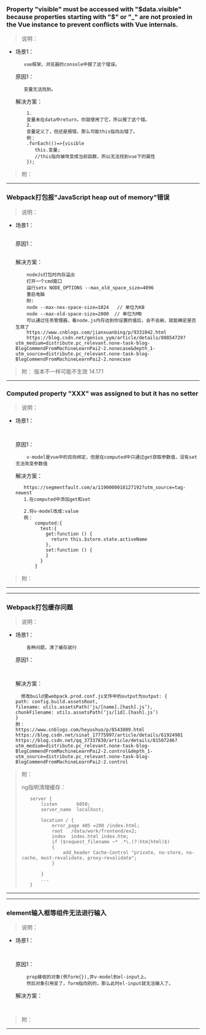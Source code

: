 ### Property "visible" must be accessed with "$data.visible" because properties starting with "$" or "_" are not proxied in the Vue instance to prevent conflicts with Vue internals.
>说明：
 * 场景1： 
    ```
       vue框架，浏览器的console中报了这个错误。
    ```
    原因1：    
    ```
       变量无法找到。
    ```
    解决方案：
     ```
         1.
         变量未在data中return，你就使用了它，所以报了这个错。
         2.
         变量定义了，但还是报错，那么可能this指向出错了。
         例：
         .forEach(()=>{visible
         	this.变量;
         	//this指向被改变成当前函数，所以无法找到vue下的属性
         });
     ```
>附： 
- - -
### Webpack打包报"JavaScript heap out of memory"错误
>说明：
 * 场景1： 
    ```
    
    ```
    原因1：    
    ```      
    
    ```
    解决方案：
     ```
         nodeJs打包时内存溢出
         打开一个cmd窗口
         运行setx NODE_OPTIONS --max_old_space_size=4096
         重启电脑
         附:
         node --max-nex-space-size=1024   // 单位为KB
         node --max-old-space-size=2000  // 单位为MB
         可以通过任务管理器，看node.js内存达到你设置的值后，会不会崩，就能确定是否生效了
         https://www.cnblogs.com/jianxuanbing/p/9331042.html
         https://blog.csdn.net/genius_yym/article/details/80854729?utm_medium=distribute.pc_relevant.none-task-blog-BlogCommendFromMachineLearnPai2-2.nonecase&depth_1-utm_source=distribute.pc_relevant.none-task-blog-BlogCommendFromMachineLearnPai2-2.nonecase
     ```
>附： 版本不一样可能不生效 14.17.1
- - -
### Computed property "XXX" was assigned to but it has no setter
>说明：
 * 场景1： 
    ```
		
    ```
    原因1：    
    ```	
        v-model是vue中的双向绑定，但是在computed中只通过get获取参数值，没有set无法改变参数值
    ```
    解决方案：
     ```
        https://segmentfault.com/a/1190000018127192?utm_source=tag-newest
        1.在computed中添加get和set
        
        2.将v-model改成:value
		例：
			computed:{
			  test:{
				get:function () {
				  return this.$store.state.activeName
				},
				set:function () {
				}
			  }
			}
     ```
>附： 

- - -
- - -
### Webpack打包缓存问题

>说明：
 * 场景1： 
    ```
		各种问题，清了缓存就行
    ```
    原因1：    
    ```	
    	
    ```
    解决方案：
     ```
       修改build里webpack.prod.conf.js文件中的output为output: {
    path: config.build.assetsRoot,
    filename: utils.assetsPath(‘js/[name].[hash].js’),
    chunkFilename: utils.assetsPath(‘js/[id].[hash].js’)
	}
	附：
	https://www.cnblogs.com/heyushuo/p/8543889.html
	https://blog.csdn.net/sinat_17775997/article/details/61924901
	https://blog.csdn.net/qq_37337830/article/details/81507246?utm_medium=distribute.pc_relevant.none-task-blog-BlogCommendFromMachineLearnPai2-2.control&depth_1-utm_source=distribute.pc_relevant.none-task-blog-BlogCommendFromMachineLearnPai2-2.control
	 ```
>附： 
>
>ng指明清理缓存：
>
>        server {
>            listen       6050;
>            server_name  localhost;
>    
>            location / {
>                error_page 405 =200 /index.html;
>                root   /data/work/frontend/ex2;
>                index  index.html index.htm;
>                if ($request_filename ~* .*\.(?:htm|html)$)
>                {
>                    add_header Cache-Control "private, no-store, no-cache, must-revalidate, proxy-revalidate";
>                }
>            
>            }
>            ...
>        }

- - -
- - -
### element输入框等组件无法进行输入
>说明：
 * 场景1： 
    ```
		
    ```
    原因1：    
    ```	
        prop接收的对象(例form{}),并v-model到el-input上。
        然后对象引用变了，form指向别的，那么此时el-input就无法输入了。
    ```
    解决方案：
     ```
       
     ```
>附： 

- - -